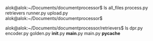 alok@alok:~/Documents/documentprocessor$ ls
all_files  process.py  retrievers  runner.py  upload.py
alok@alok:~/Documents/documentprocessor$ 


alok@alok:~/Documents/documentprocessor/retrievers$ ls
dpr.py	encoder.py  golden.py  __init__.py  __main__.py  main.py  __pycache__
